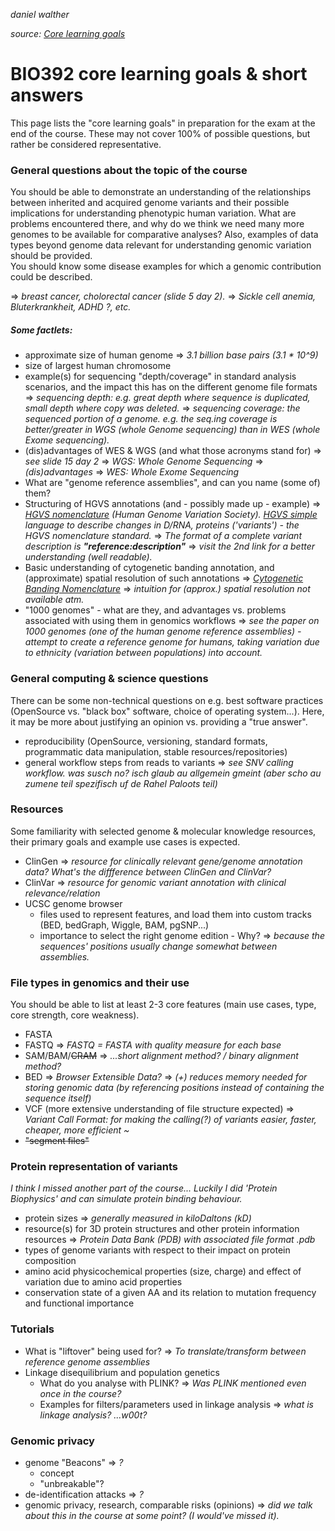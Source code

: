 _daniel walther_

_source: [Core learning goals](https://github.com/compbiozurich/UZH-BIO392/blob/master/pages/_doc/learning-goals.md )_

# BIO392 core learning goals & short answers

This page lists the "core learning goals" in preparation for the exam at the end of the course. These may not cover 100% of possible questions, but rather be considered representative.

### General questions about the topic of the course

You should be able to demonstrate an understanding of the relationships between inherited and acquired genome variants and their possible implications for understanding phenotypic human variation. What are problems encountered there, and why do we think we need many more genomes to be available for comparative analyses? Also, examples of data types beyond genome data relevant for understanding genomic variation should be provided.  
You should know some disease examples for which a genomic contribution could be described.

=> _breast cancer, cholorectal cancer (slide 5 day 2)._
=> _Sickle cell anemia, Bluterkrankheit, ADHD ?, etc._

##### Some factlets:

- approximate size of human genome
  => _3.1 billion base pairs (3.1 \* 10^9)_
- size of largest human chromosome
- example(s) for sequencing "depth/coverage" in standard analysis scenarios, and the impact this has on the different genome file formats
  => _sequencing depth: e.g. great depth where sequence is duplicated, small depth where copy was deleted._
  => _sequencing coverage: the sequenced portion of a genome. e.g. the seq.ing coverage is better/greater in WGS (whole Genome sequencing) than in WES (whole Exome sequencing)._
- (dis)advantages of WES & WGS (and what those acronyms stand for)
  => _see slide 15 day 2_
  => _WGS: Whole Genome Sequencing_
    => _(dis)advantages_
  => _WES: Whole Exome Sequencing_
- What are "genome reference assemblies", and can you name (some of) them?
- Structuring of HGVS annotations (and - possibly made up - example)
  => _[HGVS nomenclature](https://varnomen.hgvs.org/) (Human Genome Variation Society). [HGVS simple](https://varnomen.hgvs.org/bg-material/simple/) language to describe changes in D/RNA, proteins ('variants') - the HGVS nomenclature standard._
  => _The format of a complete variant description is __"reference:description"___
  => _visit the 2nd link for a better understanding (well readable)._
- Basic understanding of cytogenetic banding annotation, and (approximate) spatial resolution of such annotations
  => _[Cytogenetic Banding Nomenclature](https://www.ncbi.nlm.nih.gov/Class/MLACourse/Modules/Genomes/map_cytogenetic_bands.html )_
  => _intuition for (approx.) spatial resolution not available atm._
- "1000 genomes" - what are they, and advantages vs. problems associated with using them in genomics workflows
  => _see the paper on 1000 genomes (one of the human genome reference assemblies) - attempt to create a reference genome for humans, taking variation due to ethnicity (variation between populations) into account._

### General computing & science questions

There can be some non-technical questions on e.g. best software practices (OpenSource vs. "black box" software, choice of operating system...). Here, it may be more about justifying an opinion vs. providing a "true answer".

- reproducibility (OpenSource, versioning, standard formats, programmatic data manipulation, stable resources/repositories)
- general workflow steps from reads to variants
  => _see SNV calling workflow. was susch no? isch glaub au allgemein gmeint (aber scho au zumene teil spezifisch uf de Rahel Paloots teil)_

### Resources

Some familiarity with selected genome & molecular knowledge resources, their primary goals and example use cases is expected.

- ClinGen
  => _resource for clinically relevant gene/genome annotation data? What's the diffference between ClinGen and ClinVar?_
- ClinVar
  => _resource for genomic variant annotation with clinical relevance/relation_
- UCSC genome browser
	- files used to represent features, and load them into custom tracks  (BED, bedGraph, Wiggle, BAM, pgSNP...)
	- importance to select the right genome edition - Why?
	  => _because the sequences' positions usually change somewhat between assemblies._

### File types in genomics and their use

You should be able to list at least 2-3 core features (main use cases, type, core strength, core weakness).

- FASTA
- FASTQ
  => _FASTQ = FASTA with quality measure for each base_
- SAM/BAM/~~CRAM~~
  => _...short alignment method? / binary alignment method?_
- BED
  => _Browser Extensible Data?_
  => _(+) reduces memory needed for storing genomic data (by referencing positions instead of containing the sequence itself)_
- VCF (more extensive understanding of file structure expected)
  => _Variant Call Format: for making the calling(?) of variants easier, faster, cheaper, more efficient \~_
- ~~"segment files"~~

### Protein representation of variants

_I think I missed another part of the course... Luckily I did 'Protein Biophysics' and can simulate protein binding behaviour._

- protein sizes
  => _generally measured in kiloDaltons (kD)_
- resource(s) for 3D protein structures and other protein information resources
  => _Protein Data Bank (PDB) with associated file format .pdb_
- types of genome variants with respect to their impact on protein composition
- amino acid physicochemical properties (size, charge) and effect of variation due to amino acid properties
- conservation state of a given AA and its relation to mutation frequency and functional importance

### Tutorials

- What is "liftover" being used for?
  => _To translate/transform between reference genome assemblies_
- Linkage disequilibrium and population genetics
	- What do you analyse with PLINK?
	  => _Was PLINK mentioned even once in the course?_
	- Examples for filters/parameters used in linkage analysis
	  => _what is linkage analysis? ...w00t?_

### Genomic privacy

- genome "Beacons"
  => _?_
  - concept
  - "unbreakable"?
- de-identification attacks
  => _?_
- genomic privacy, research, comparable risks (opinions)
  => _did we talk about this in the course at some point? (I would've missed it)._
